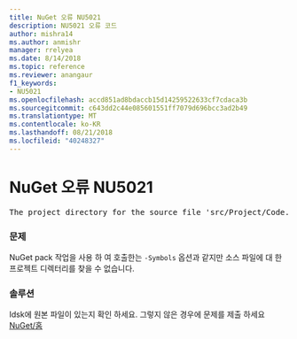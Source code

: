 ```yaml
---
title: NuGet 오류 NU5021
description: NU5021 오류 코드
author: mishra14
ms.author: anmishr
manager: rrelyea
ms.date: 8/14/2018
ms.topic: reference
ms.reviewer: anangaur
f1_keywords:
- NU5021
ms.openlocfilehash: accd851ad8bdaccb15d14259522633cf7cdaca3b
ms.sourcegitcommit: c643dd2c44e085601551ff7079d696bcc3ad2b49
ms.translationtype: MT
ms.contentlocale: ko-KR
ms.lasthandoff: 08/21/2018
ms.locfileid: "40248327"
---
```

# <a name="nuget-error-nu5021"></a>NuGet 오류 NU5021
<pre>The project directory for the source file 'src/Project/Code.cs' could not be found.</pre>

### <a name="issue"></a>문제

NuGet pack 작업을 사용 하 여 호출한는 `-Symbols` 옵션과 같지만 소스 파일에 대 한 프로젝트 디렉터리를 찾을 수 없습니다.


### <a name="solution"></a>솔루션

Idsk에 원본 파일이 있는지 확인 하세요. 그렇지 않은 경우에 문제를 제출 하세요 [NuGet/홈](https://github.com/NuGet/Home/issues)


